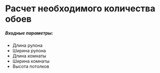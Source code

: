 # Расчет необходимого количества обоев
##### Входные параметры:
* Длина рулона
* Ширина рулона
* Длина комнаты
* Ширина комнаты
* Высота потолков